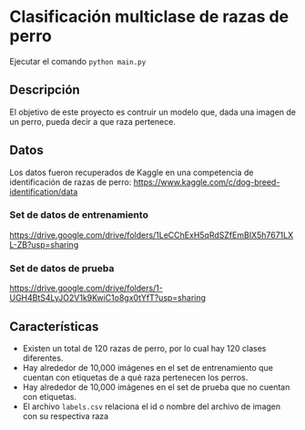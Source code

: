 # Clasificación multiclase de razas de perro
Ejecutar el comando `python main.py`

## Descripción
El objetivo de este proyecto es contruir un modelo que, dada una imagen de un perro, pueda decir a que raza pertenece.

## Datos
Los datos fueron recuperados de Kaggle en una competencia de identificación de razas de perro:
https://www.kaggle.com/c/dog-breed-identification/data

### Set de datos de entrenamiento
https://drive.google.com/drive/folders/1LeCChExH5qRdSZfEmBIX5h7671LXL-ZB?usp=sharing

### Set de datos de prueba
https://drive.google.com/drive/folders/1-UGH4BtS4LyJO2V1k9KwiC1o8gx0tYfT?usp=sharing

## Características
* Existen un total de 120 razas de perro, por lo cual hay 120 clases diferentes.
* Hay alrededor de 10,000 imágenes en el set de entrenamiento que cuentan con etiquetas de a qué raza pertenecen los perros.
* Hay alrededor de 10,000 imágenes en el set de prueba que no cuentan con etiquetas.
* El archivo `labels.csv` relaciona el id o nombre del archivo de imagen con su respectiva raza
